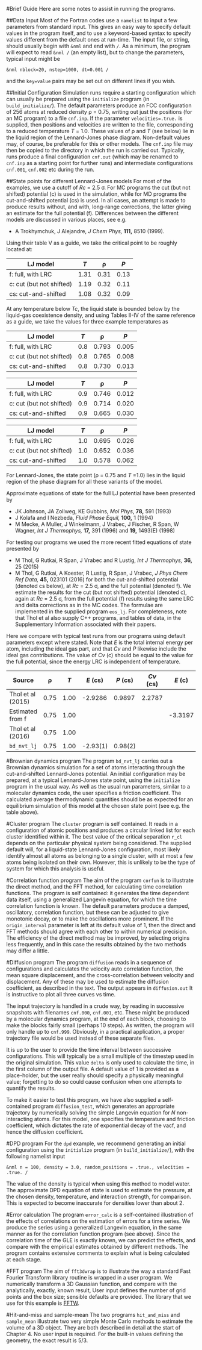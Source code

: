 #Brief Guide
Here are some notes to assist in running the programs.

##Data Input
Most of the Fortran codes use a `namelist` to input a few parameters from standard input.
This gives an easy way to specify default values in the program itself, and to use a
keyword-based syntax to specify values different from the default ones at run-time.
The input file, or string, should usually begin with `&nml` and end with `/`.
As a minimum, the program will expect to read `&nml /` (an empty list), but to
change the parameters, typical input might be
```
&nml nblock=20, nstep=1000, dt=0.001 /
```
and the `key=value` pairs may be set out on different lines if you wish.

##Initial Configuration
Simulation runs require a starting configuration which can usually be prepared using
the `initialize` program (in `build_initialize/`).
The default parameters produce an FCC configuration of 256 atoms at reduced density &rho; = 0.75,
writing out just the positions (for an MC program) to a file `cnf.inp`.
If the parameter `velocities=.true.` is supplied, then positions and velocities are
written to the file, corresponding to a reduced temperature _T_ = 1.0.
These values of &rho; and _T_ (see below) lie in the liquid region of the Lennard-Jones phase diagram.
Non-default values may, of course, be preferable for this or other models.
The `cnf.inp` file may then be copied to the directory in which the run is carried out.
Typically, runs produce a final configuration `cnf.out`
(which may be renamed to `cnf.inp` as a starting point for further runs)
and intermediate configurations `cnf.001`, `cnf.002` etc during the run.

##State points for different Lennard-Jones models
For most of the examples, we use a cutoff of _Rc_ = 2.5 &sigma;.
For MC programs the cut (but not shifted) potential (c) is used in the simulation,
while for MD programs the cut-and-shifted potential (cs) is used.
In all cases, an attempt is made to produce results without, and with, long-range corrections,
the latter giving an estimate for the full potential (f).
Differences between the different models are discussed in various places,
see e.g.

* A Trokhymchuk, J Alejandre, _J Chem Phys,_ __111,__ 8510 (1999).

Using their table V as a guide, we take the critical point to be roughly located at:

LJ model                 | _T_ | &rho; | _P_
-----                    | ---- | ---- | ----
f: full, with LRC        | 1.31 | 0.31 | 0.13
c: cut (but not shifted) | 1.19 | 0.32 | 0.11
cs: cut-and-shifted      | 1.08 | 0.32 | 0.09

At any temperature below _Tc_, the liquid state is bounded below by the
liquid-gas coexistence density, and using Tables II-IV of the same reference as a guide,
we take the values for three example temperatures as

LJ model                 |  _T_ | &rho; | _P_
-----                    | ---- |  ---- | ----
f: full, with LRC        |  0.8 | 0.793 | 0.005
c: cut (but not shifted) |  0.8 | 0.765 | 0.008
cs: cut-and-shifted      |  0.8 | 0.730 | 0.013

LJ model                 |  _T_ | &rho; | _P_
-----                    | ---- |  ---- | ----
f: full, with LRC        |  0.9 | 0.746 | 0.012
c: cut (but not shifted) |  0.9 | 0.714 | 0.020
cs: cut-and-shifted      |  0.9 | 0.665 | 0.030

LJ model                 |  _T_ | &rho; | _P_
-----                    | ---- |  ---- | ----
f: full, with LRC        |  1.0 | 0.695 | 0.026
c: cut (but not shifted) |  1.0 | 0.652 | 0.036
cs: cut-and-shifted      |  1.0 | 0.578 | 0.062

For Lennard-Jones, the state point (&rho; = 0.75 and _T_ =1.0)
lies in the liquid region of the phase diagram for all these variants of the model.

Approximate equations of state for the full LJ potential have been presented by

* JK Johnson, JA Zollweg, KE Gubbins, _Mol Phys_, __78,__ 591 (1993)
* J Kolafa and I Nezbeda, _Fluid Phase Equil,_ __100,__ 1 (1994)
* M Mecke, A Muller, J Winkelmann, J Vrabec, J Fischer, R Span, W Wagner,
_Int J Thermophys,_ __17,__ 391 (1996) and __19,__ 1493(E) (1998)

For testing our programs we used the more recent fitted equations of state presented by
* M Thol, G Rutkai, R Span, J Vrabec and R Lustig, _Int J Thermophys,_ __36,__ 25 (2015)
* M Thol, G Rutkai, A Koester, R Lustig, R Span, J Vrabec, _J Phys Chem Ref Data,_ __45,__ 023101 (2016)
for both the cut-and-shifted potential (denoted cs below), at _Rc_ = 2.5  &sigma;,
and the full potential (denoted f).
We estimate the results for the cut (but not shifted) potential (denoted c),
again at _Rc_ = 2.5  &sigma;,
from the full potential (f) results using the same LRC and delta corrections as in the MC codes.
The formulae are implemented in the supplied program `eos_lj`.
For completeness, note that Thol et al also supply C++ programs, and tables of data,
in the Supplementary Information associated with their papers.

Here we compare with typical test runs from our programs using default parameters except where stated.
Note that _E_ is the total internal energy per atom, including the ideal gas part,
and that _Cv_ and _P_ likewise include the ideal gas contributions.
The value of _Cv_ (c) should be equal to the value for the full potential,
since the energy LRC is independent of temperature. 

Source           | &rho;   | _T_     | _E_ (cs) | _P_ (cs) | _Cv_ (cs) | _E_ (c) | _P_ (c) | _E_ (f)  | _P_ (f) | _Cv_ (f) |
------           | ------- | ------- | -------- | -------- | --------- | ------- | ------- | -------  | ------- | -------- |
Thol et al (2015)|   0.75  |   1.00  | -2.9286  | 0.9897   |  2.2787   |         |         |          |         |          |
Estimated from f |   0.75  |   1.00  |          |          |           | -3.3197 | 0.7008  |          |         |          |
Thol et al (2016)|   0.75  |   1.00  |          |          |           |         |         | -3.7212  | 0.3996  |  2.2630  |
`bd_nvt_lj`      |   0.75  |   1.00  | -2.93(1) | 0.98(2)  |           |         |         | -3.73(1) | 0.38(2) |          |

#Brownian dynamics program
The program `bd_nvt_lj` carries out a Brownian dynamics simulation for a set of atoms
interacting through the cut-and-shifted Lennard-Jones potential.
An initial configuration may be prepared, at a typical Lennard-Jones state point,
using the `initialize` program in the usual way.
As well as the usual run parameters, similar to a molecular dynamics code,
the user specifies a friction coefficient.
The calculated average thermodynamic quantities should be as expected for an
equilibrium simulation of this model at the chosen state point (see e.g. the table above).

#Cluster program
The `cluster` program is self contained. It reads in a configuration of atomic positions
and produces a circular linked list for each cluster identified within it.
The best value of the critical separation `r_cl` depends on the particular physical system
being considered. The supplied default will, for a liquid-state Lennard-Jones configuration,
most likely identify almost all atoms as belonging to a single cluster, with at most
a few atoms being isolated on their own. However, this is unlikely to be the type of system
for which this analysis is useful.

#Correlation function program
The aim of the program `corfun` is to illustrate the direct method, and the FFT method,
for calculating time correlation functions.
The program is self contained: it generates the time dependent data itself,
using a generalized Langevin equation,
for which the time correlation function is known.
The default parameters produce a damped, oscillatory, correlation function,
but these can be adjusted to give monotonic decay,
or to make the oscillations more prominent.
If the `origin_interval` parameter is left at its default value of 1,
then the direct and FFT methods should agree with each other to within numerical precision.
The efficiency of the direct method may be improved,
by selecting origins less frequently,
and in this case the results obtained by the two methods may differ a little.

#Diffusion program
The program `diffusion` reads in a sequence of configurations and calculates
the velocity auto correlation function, the mean square displacement, and
the cross-correlation between velocity and displacement.
Any of these may be used to estimate the diffusion coefficient,
as described in the text.
The output appears in `diffusion.out`
It is instructive to plot all three curves vs time.

The input trajectory is handled in a crude way,
by reading in successive snapshots with filenames `cnf.000`, `cnf.001`, etc.
These might be produced by a molecular dynamics program,
at the end of each block,
choosing to make the blocks fairly small (perhaps 10 steps).
As written, the program will only handle up to `cnf.999`.
Obviously, in a practical application,
a proper trajectory file would be used instead of these separate files.

It is up to the user to provide the time interval between successive configurations.
This will typically be a small multiple of the timestep used in the original simulation.
This value `delta` is only used to calculate the time, in the first column of
the output file.
A default value of 1 is provided as a place-holder, but
the user really should specify a physically meaningful value;
forgetting to do so could cause confusion when one attempts
to quantify the results.

To make it easier to test this program,
we have also supplied a self-contained program `diffusion_test`,
which generates an appropriate trajectory by numerically solving
the simple Langevin equation for _N_ non-interacting atoms.
For this model, one specifies the temperature and friction coefficient,
which dictates the rate of exponential decay of the vacf,
and hence the diffusion coefficient.

#DPD program
For the `dpd` example, we recommend generating an initial configuration
using the `initialize` program (in `build_initialize/`), with the
following namelist input
```
&nml n = 100, density = 3.0, random_positions = .true., velocities = .true. /
```
The value of the density is typical when using this method to model water.
The approximate DPD equation of state is used to estimate the pressure,
at the chosen density, temperature, and interaction strength, for comparison.
This is expected to become inaccurate for densities lower than about 2.

#Error calculation
The program `error_calc` is a self-contained illustration of the effects of
correlations on the estimation of errors for a time series.
We produce the series using a generalized Langevin equation,
in the same manner as for the correlation function program (see above).
Since the correlation time of the GLE is exactly known,
we can predict the effects, and compare with the empirical estimates
obtained by different methods.
The program contains extensive comments to explain what is being calculated at each stage.

#FFT program
The aim of `fft3dwrap` is to illustrate the way a standard Fast Fourier Transform
library routine is wrapped in a user program.
We numerically transform a 3D Gaussian function,
and compare with the analytically, exactly, known result,
User input defines the number of grid points and the box size;
sensible defaults are provided.
The library that we use for this example is [FFTW](http://www.fftw.org/).

#Hit-and-miss and sample-mean
The two programs `hit_and_miss` and `sample_mean` illustrate two very simple
Monte Carlo methods to estimate the volume of a 3D object.
They are both described in detail at the start of Chapter 4.
No user input is required.
For the built-in values defining the geometry, the exact result is 5/3.
